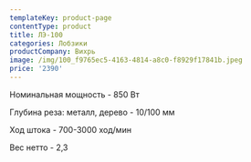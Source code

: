 ```yaml
---
templateKey: product-page
contentType: product
title: ЛЭ-100
categories: Лобзики
productCompany: Вихрь
image: /img/100_f9765ec5-4163-4814-a8c0-f8929f17841b.jpeg
price: '2390'
---
```

Номинальная мощность - 850 Вт

Глубина реза: металл, дерево - 10/100 мм

Ход штока - 700-3000 ход/мин

Вес нетто - 2,3
